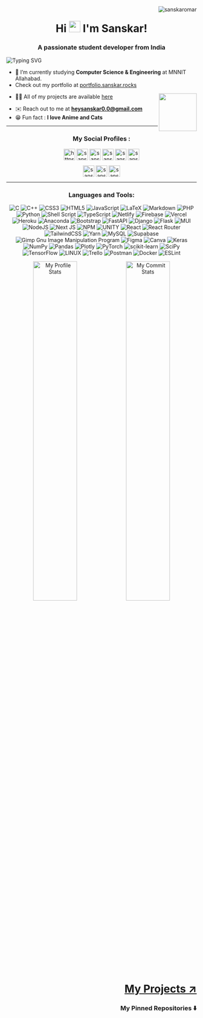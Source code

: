<!-- title -->
<img align="right" src="https://komarev.com/ghpvc/?username=sanskaromar&color=00BB00&label=Profile+Views&style=flat" alt="sanskaromar" /> 
<h1 align="center">Hi  <img src="https://media.giphy.com/media/hvRJCLFzcasrR4ia7z/giphy.gif" width="30"> I'm Sanskar!</h1>
<h3 align="center">A passionate student developer from India</h3>

<!-- typing svg -->
![Typing SVG](https://readme-typing-svg.herokuapp.com/?center=true&vCenter=true&width=1000&height=69&font=Comfortaa&color=20C20E&lines=Namaste+🙏;Check+out+my+Pinned+Repositories;Connect+with+me+for+Collaboration;Ask+me+about+anything,+I+am+happy+to+help;I+believe+in+cat+supremacy+:+\);)

<!-- visitor count 
<p align="right"> <img src="https://komarev.com/ghpvc/?username=sanskaromar&color=00BB00&label=Profile+Views&style=flat" alt="sanskaromar" /> </p>
-->
<!-- intro/ about -->
- 🏫 I’m currently studying **Computer Science & Engineering** at MNNIT Allahabad.
- Check out my portfolio at [portfolio.sanskar.rocks](https://portfolio.sanskar.rocks/)
<img align="right" src="https://media.giphy.com/media/cKc0u9hyvZEOjD8V08/giphy.gif" width="100" />

- 👨‍💻 All of my projects are available [here](https://sanskaromar.github.io/MyProjects/)
<!--
- 👯 I’m looking to collaborate on []()

- 🤝 I’m looking for help with [3](a3)
 -->
<!--
- 📝 I regularly write articles on [8](8)

- 💬 Ask me about **5**
-->
- ✉️ Reach out to me at **heysanskar0.0@gmail.com**
- 😁 Fun fact : **I love Anime and Cats**
<!--
- 📄 Know about my experiences [9](9)
-->


***

<!-- Contact me -->

<h3 align="center">My Social Profiles :</h3>
<div align="center" width="560px>
               
<a href="https://www.linkedin.com/in/sanskaromar-/" target="blank"><img align="center" src="https://www.vectorlogo.zone/logos/linkedin/linkedin-icon.svg" alt="https://www.linkedin.com/in/sanskaromar-/" height="30" width="30" /></a> 
<a href="https://twitter.com/sanskaromar_" target="blank"><img align="center" src="https://www.vectorlogo.zone/logos/twitter/twitter-tile.svg" alt="sanskaromar_" height="30" width="30" /></a> 
<a href="https://fb.com/sanskar.omar.7" target="blank"><img align="center" src="https://www.vectorlogo.zone/logos/facebook/facebook-tile.svg" alt="sanskar.omar.7" height="30" width="30" /></a>
<a href="https://instagram.com/sanskar_omar" target="blank"><img align="center" src="https://www.vectorlogo.zone/logos/instagram/instagram-icon.svg" alt="sanskar_omar" height="30" width="30" /></a>
<a href="https://gitlab.com/sanskar_omar" target="blank"><img align="center" src="https://www.vectorlogo.zone/logos/gitlab/gitlab-tile.svg" alt="sanskar_omar" height="30" width="30" /></a>
<a href="https://www.kaggle.com/sanskaromar7/" target="blank"><img align="center" src="https://www.vectorlogo.zone/logos/kaggle/kaggle-icon.svg" alt="sanskaromar7" height="30" width="30" /></a>


<a href="https://leetcode.com/sanskar_omar/" target="blank"><img align="center" src="https://cdn.jsdelivr.net/npm/simple-icons@3.0.1/icons/leetcode.svg" alt="sanskar_omar" height="30" width="30" /></a>
<a href="https://codeforces.com/profile/sanskar_omar" target="blank"><img align="center" src="https://cdn.jsdelivr.net/npm/simple-icons@3.0.1/icons/codeforces.svg" alt="sanskar_omar" height="30" width="30" /></a>
<a href="https://www.codechef.com/users/sanskar_omar" target="blank"><img align="center" src="https://cdn.jsdelivr.net/npm/simple-icons@3.1.0/icons/codechef.svg" alt="sanskar_omar" height="30" width="30" /></a>
<!-- <a href="https://www.hackerrank.com/sanskar_omar" target="blank"><img align="center" src="https://cdn.jsdelivr.net/npm/simple-icons@3.0.1/icons/hackerrank.svg" alt="sanskar_omar" height="30" width="30" /></a> -->


</div>

***

<!-- Languages and tools -->
<h3 align="center">Languages and Tools:</h3>                              

<div align="center"> 

<img alt='C' src='https://img.shields.io/badge/c-%2300599C.svg?style=for-the-badge&logo=c&logoColor=white'> <img alt='C++' src='https://img.shields.io/badge/c++-%2300599C.svg?style=for-the-badge&logo=c%2B%2B&logoColor=white'> <img alt='CSS3' src='https://img.shields.io/badge/css3-%231572B6.svg?style=for-the-badge&logo=css3&logoColor=white'> <img alt='HTML5' src='https://img.shields.io/badge/html5-%23E34F26.svg?style=for-the-badge&logo=html5&logoColor=white'> <img alt='JavaScript' src='https://img.shields.io/badge/javascript-%23323330.svg?style=for-the-badge&logo=javascript&logoColor=%23F7DF1E'> <img alt='LaTeX' src='https://img.shields.io/badge/latex-%23008080.svg?style=for-the-badge&logo=latex&logoColor=white'> <img alt='Markdown' src='https://img.shields.io/badge/markdown-%23000000.svg?style=for-the-badge&logo=markdown&logoColor=white'> <img alt='PHP' src='https://img.shields.io/badge/php-%23777BB4.svg?style=for-the-badge&logo=php&logoColor=white'> <img alt='Python' src='https://img.shields.io/badge/python-3670A0?style=for-the-badge&logo=python&logoColor=ffdd54'> <img alt='Shell Script' src='https://img.shields.io/badge/shell_script-%23121011.svg?style=for-the-badge&logo=gnu-bash&logoColor=white'> <img alt='TypeScript' src='https://img.shields.io/badge/typescript-%23007ACC.svg?style=for-the-badge&logo=typescript&logoColor=white'> <img alt='Netlify' src='https://img.shields.io/badge/netlify-%23000000.svg?style=for-the-badge&logo=netlify&logoColor=#00C7B7'> <img alt='Firebase' src='https://img.shields.io/badge/firebase-%23039BE5.svg?style=for-the-badge&logo=firebase'> <img alt='Vercel' src='https://img.shields.io/badge/vercel-%23000000.svg?style=for-the-badge&logo=vercel&logoColor=white'> <img alt='Heroku' src='https://img.shields.io/badge/heroku-%23430098.svg?style=for-the-badge&logo=heroku&logoColor=white'> <img alt='Anaconda' src='https://img.shields.io/badge/Anaconda-%2344A833.svg?style=for-the-badge&logo=anaconda&logoColor=white'> <img alt='Bootstrap' src='https://img.shields.io/badge/bootstrap-%23563D7C.svg?style=for-the-badge&logo=bootstrap&logoColor=white'> <img alt='FastAPI' src='https://img.shields.io/badge/FastAPI-005571?style=for-the-badge&logo=fastapi'> <img alt='Django' src='https://img.shields.io/badge/django-%23092E20.svg?style=for-the-badge&logo=django&logoColor=white'> <img alt='Flask' src='https://img.shields.io/badge/flask-%23000.svg?style=for-the-badge&logo=flask&logoColor=white'> <img alt='MUI' src='https://img.shields.io/badge/MUI-%230081CB.svg?style=for-the-badge&logo=material-ui&logoColor=white'> <img alt='NodeJS' src='https://img.shields.io/badge/node.js-6DA55F?style=for-the-badge&logo=node.js&logoColor=white'> <img alt='Next JS' src='https://img.shields.io/badge/Next-black?style=for-the-badge&logo=next.js&logoColor=white'> <img alt='NPM' src='https://img.shields.io/badge/NPM-%23000000.svg?style=for-the-badge&logo=npm&logoColor=white'> <img alt='UNITY' src='https://img.shields.io/badge/Unity-%2320232a.svg?style=for-the-badge&logo=unity&logoColor=white'> <img alt='React' src='https://img.shields.io/badge/react-%2320232a.svg?style=for-the-badge&logo=react&logoColor=%2361DAFB'> <img alt='React Router' src='https://img.shields.io/badge/React_Router-CA4245?style=for-the-badge&logo=react-router&logoColor=white'> <img alt='TailwindCSS' src='https://img.shields.io/badge/tailwindcss-%2338B2AC.svg?style=for-the-badge&logo=tailwind-css&logoColor=white'> <img alt='Yarn' src='https://img.shields.io/badge/yarn-%232C8EBB.svg?style=for-the-badge&logo=yarn&logoColor=white'> <img alt='MySQL' src='https://img.shields.io/badge/mysql-%2300f.svg?style=for-the-badge&logo=mysql&logoColor=white'> 	<img alt='Supabase' src='https://img.shields.io/badge/Supabase-3ECF8E?style=for-the-badge&logo=supabase&logoColor=white'> <img alt='Gimp Gnu Image Manipulation Program' src='https://img.shields.io/badge/Gimp-657D8B?style=for-the-badge&logo=gimp&logoColor=FFFFFF'> 	<img alt='Figma' src='https://img.shields.io/badge/figma-%23F24E1E.svg?style=for-the-badge&logo=figma&logoColor=white'> <img alt='Canva' src='https://img.shields.io/badge/Canva-%2300C4CC.svg?style=for-the-badge&logo=Canva&logoColor=white'> <img alt='Keras' src='https://img.shields.io/badge/Keras-%23D00000.svg?style=for-the-badge&logo=Keras&logoColor=white'> <img alt='NumPy' src='https://img.shields.io/badge/numpy-%23013243.svg?style=for-the-badge&logo=numpy&logoColor=white'> <img alt='Pandas' src='https://img.shields.io/badge/pandas-%23150458.svg?style=for-the-badge&logo=pandas&logoColor=white'> <img alt='Plotly' src='https://img.shields.io/badge/Plotly-%233F4F75.svg?style=for-the-badge&logo=plotly&logoColor=white'> <img alt='PyTorch' src='https://img.shields.io/badge/PyTorch-%23EE4C2C.svg?style=for-the-badge&logo=PyTorch&logoColor=white'> <img alt='scikit-learn' src='https://img.shields.io/badge/scikit--learn-%23F7931E.svg?style=for-the-badge&logo=scikit-learn&logoColor=white'> <img alt='SciPy' src='https://img.shields.io/badge/SciPy-%230C55A5.svg?style=for-the-badge&logo=scipy&logoColor=%white'> <img alt='TensorFlow' src='https://img.shields.io/badge/TensorFlow-%23FF6F00.svg?style=for-the-badge&logo=TensorFlow&logoColor=white'> <img alt='LINUX' src='https://img.shields.io/badge/Linux-FCC624?style=for-the-badge&logo=linux&logoColor=black'> <img alt='Trello' src='https://img.shields.io/badge/Trello-%23026AA7.svg?style=for-the-badge&logo=Trello&logoColor=white'> <img alt='Postman' src='https://img.shields.io/badge/Postman-FF6C37?style=for-the-badge&logo=postman&logoColor=white'> <img alt='Docker' src='https://img.shields.io/badge/docker-%230db7ed.svg?style=for-the-badge&logo=docker&logoColor=white'> <img alt='ESLint' src='https://img.shields.io/badge/ESLint-4B3263?style=for-the-badge&logo=eslint&logoColor=white'>

<!--
<a href="https://www.cprogramming.com/" target="_blank"> <img src="https://raw.githubusercontent.com/devicons/devicon/master/icons/c/c-original.svg" alt="c" width="40" height="40"/> </a>
<a href="https://www.w3schools.com/cpp/" target="_blank"> <img src="https://raw.githubusercontent.com/devicons/devicon/master/icons/cplusplus/cplusplus-original.svg" alt="cplusplus" width="40" height="40"/>
</a> <a href="https://www.python.org" target="_blank"> <img src="https://raw.githubusercontent.com/devicons/devicon/master/icons/python/python-original.svg" alt="python" width="40" height="40"/> </a>
-->
<!-- <a href="" target="_blank"> <img src="https://raw.githubusercontent.com/devicons/devicon/master/icons/java/java-original.svg" alt="java" width="40" height="40"/> </a> -->
<!--
<a href="" target="_blank"> <img src="https://www.vectorlogo.zone/logos/reactjs/reactjs-icon.svg" alt="React" width="40" height="40"/> </a>
<a href="https://www.w3schools.com/css/" target="_blank"> <img src="https://raw.githubusercontent.com/devicons/devicon/master/icons/css3/css3-original-wordmark.svg" alt="css3" width="40" height="40"/> </a>
<a href="" target="_blank"> <img src="https://www.vectorlogo.zone/logos/javascript/javascript-icon.svg" alt="JavaScript" width="40" height="40"/> </a>
<a href="https://www.linux.org/" target="_blank"> <img src="https://raw.githubusercontent.com/devicons/devicon/master/icons/linux/linux-original.svg" alt="linux" width="40" height="40"/> </a>
<a href="https://git-scm.com/" target="_blank" > <img src="https://www.vectorlogo.zone/logos/git-scm/git-scm-icon.svg" alt="git" width="40" height="40"/> </a>
<a href="https://unity.com/" target="_blank"> <img src="https://www.vectorlogo.zone/logos/unity3d/unity3d-icon.svg" alt="unity" width="40" height="40"/></a>
<a href="#" target="_blank"> <img src="https://www.vectorlogo.zone/logos/opencv/opencv-icon.svg" alt="unity" width="40" height="40"/></a>
-->
                                                                                                                                                      
<!-- tools/language addition format
<a href="https://www.w3schools.com/cs/" target="_blank"> <img src="https://raw.githubusercontent.com/devicons/devicon/master/icons/csharp/csharp-original.svg" alt="csharp" width="40" height="40"/> </a> 
-->

</div>


<!-- language stats
<div align="center">
<img align="center" src="https://github-readme-stats.vercel.app/api/top-langs?username=sanskaromar&show_icons=true&locale=en&layout=compact&hide_border=true&theme=tokyonight&count_private=true&langs_count=10" alt="sanskaromar" />
</div>
-->

<!-- profile stats -->

<div align="center">

<img width="48%" src="https://github-readme-stats.vercel.app/api?username=sanskaromar&show_icons=true&theme=tokyonight&hide_border=false&count_private=true" alt="My Profile Stats" />
<img width="48%" src="https://github-readme-streak-stats.herokuapp.com/?user=sanskaromar&hide_border=false&theme=tokyonight" alt="My Commit Stats" />
 
                                                                                                                                                  
  <!-- format for custum parameter with gradiant
theme 1: pink
                                                                                                                                                  
[![Sanskar's GitHub stats](https://github-readme-stats.vercel.app/api?username=sanskaromar&hide=contribs&show_icons=true&title_color=FFFFFF&text_color=DDDDDD&icon_color=DDDD00&bg_color=45,6F2232,950740,C3073F)](https://github.com/anuraghazra/github-readme-stats)
theme 2: black & purple
<img align="center" src="https://github-readme-stats.vercel.app/api?username=sanskaromar&include_all_commits=true&count_private=true&show_icons=true&line_height=25&title_color=7A7ADB&icon_color=2234AE&text_color=D3D3D3&bg_color=0,000000,130F40" alt="Sanskar Omar - Github Stats">
theme 3:
![Sanskar's GitHub stats](https://github-readme-stats.vercel.app/api?username=sanskaromar&hide=contribs&show_icons=true&title_color=6655CF1&text_color=45A29E&icon_color=665CF1&bg_color=45,0B0C10,1F2833)
-->

</div>

<!-- 
#### What am i working on:
I'm just a beginner here exploring various technologies and getting started with open source. Currently i am focusing on Competivie Programming with C++ and python for developement.<br> 
```diff
I love connecting with different people so if you want to say hi, I'll be happy to meet you :)
```
Ps. Did you know this? ⬇️
<!-- quote
![Quote](https://github-readme-quotes.herokuapp.com/quote?animation=grow_out_in)
-->

<!-- diabled 2.0 REASON - NOT WORKING 
<p><img align="right" src="https://github-readme-quotes.herokuapp.com/quote?animation=grow_out_in&layout=samuel&theme=dark" alt="A quote should be here but as you can see it could not be loaded due to some issues. Try reloading the page." /></p>
-->






<!--
Here are some ideas to get you started:
- 🔭 I’m currently working on ...
- 🌱 I’m currently learning ...
- 👯 I’m looking to collaborate on ...
- 🤔 I’m looking for help with ...
- 💬 Ask me about ...
- 📫 How to reach me: ...
- 😄 Pronouns: ...
- ⚡ Fun fact: ...

visitor count type 1

Your visitor Count:
![Visitor Count](https://profile-counter.glitch.me/{sanskaromar}/count.svg)

visitor count type 2

![](https://komarev.com/ghpvc/?username=sanskaromar&color=00BB00&label=Profile+Views&style=flat)

visitor counter type 3 
<p align="left"> <img src="https://komarev.com/ghpvc/?username=sanskaromar&label=Profile%20views&color=0e75b6&style=flat" alt="sanskaromar" /> </p>

github trophies 
<p align="left"> <a href="https://github.com/ryo-ma/github-profile-trophy"><img src="https://github-profile-trophy.vercel.app/?username=sanskaromar" alt="sanskaromar" /></a> </p>

twitter link 
<p align="right"> <a href="https://twitter.com/sanskaromar_" target="blank"><img src="https://img.shields.io/twitter/follow/sanskaromar_?logo=twitter&style=for-the-badge" alt="sanskaromar_" /></a> </p>

Contribution Graph
![](https://activity-graph.herokuapp.com/graph?username=sanskaromar&theme=github)

Cat gifs
1 - https://media.giphy.com/media/cKc0u9hyvZEOjD8V08/giphy.gif
2- Calm cat https://media.giphy.com/media/jZ1eCryPWmejUj1asK/giphy.gif
3- Animated calm cat https://media.giphy.com/media/QDGq4em0JiwGnRPxpi/giphy.gif
4- Happy dance cat https://media.giphy.com/media/Fqe2mXpM9FRle/giphy.gif
5- Sleepy kitty https://media.giphy.com/media/l0MYtNH6ZJPrlcOic/giphy.gif
-->


<!-- Resources Used

* https://github.com/DenverCoder1/readme-typing-svg  - for svg gif in bio
* https://github.com/anuraghazra/github-readme-stats - for readme stats

-->
<h1 align="right"><a href="https://sanskaromar.github.io/MyProjects/" target="_blank"> My Projects ↗️ </a></h1>
<h3 align="right"> My Pinned Repositories ⬇️ </h3> 

<!-- <img src="https://media.giphy.com/media/ic6zcBFAO2OcTH7D9O/giphy.gif" width="30px" /> -->
